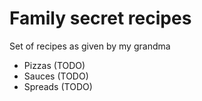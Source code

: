 # Family secret recipes

Set of recipes as given by my grandma

- Pizzas (TODO)
- Sauces (TODO)
- Spreads (TODO)